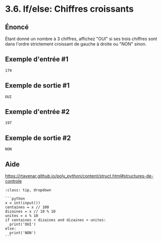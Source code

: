 # 3.6. If/else: Chiffres croissants

## **Énoncé**

Étant donné un nombre à 3 chiffres, affichez "OUI" si ses trois chiffres sont dans l'ordre strictement croissant de gauche à droite ou "NON" sinon.

## Exemple d'entrée #1

```
179
```

## Exemple de sortie #1

```
OUI
```

## Exemple d'entrée #2

```
197
```

## Exemple de sortie #2

```
NON
```

## Aide

https://rtavenar.github.io/poly_python/content/struct.html#structures-de-controle

<div id="pad"></div>
            <script>Pythonpad('pad', {'id': '3.6.', 'title': 'Testez votre solution ici', 'src': '# Lire un entier :\n# a = int(input())\n# Afficher une valeur :\n# print(a)'})</script>


````{admonition} Cliquez ici pour voir la solution
:class: tip, dropdown

```python
x = int(input())
centaines = x // 100
dizaines = x // 10 % 10
unites = x % 10
if centaines < dizaines and dizaines < unites:
  print('OUI')
else:
  print('NON')
```
````
